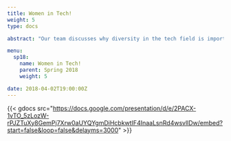 ```yaml
---
title: Women in Tech!
weight: 5
type: docs

abstract: "Our team discusses why diversity in the tech field is important. We then go into prime examples of successful women and minorities who have pushed the field of tech in their own respective ways. Also, nominations are now open for the executive board for the next academic year so make sure to apply if you're interested!"

menu:
  sp18:
    name: Women in Tech!
    parent: Spring 2018
    weight: 5

date: 2018-04-02T19:00:00Z
---
```


{{< gdocs src="https://docs.google.com/presentation/d/e/2PACX-1vTO_5zLozW-rPJZTuXy8GemPj7Xrw0aUYQYgmDiHcbkwtIF4InaaLsnRd4wsvllDw/embed?start=false&loop=false&delayms=3000" >}}